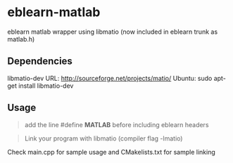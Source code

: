 eblearn-matlab
==============

eblearn matlab wrapper using libmatio (now included in eblearn trunk as matlab.h)

Dependencies
------------
libmatio-dev 
URL: http://sourceforge.net/projects/matio/ 
Ubuntu: sudo apt-get install libmatio-dev

Usage
-----
> add the line 
#define __MATLAB__ 
before including eblearn headers

> Link your program with libmatio (compiler flag -lmatio)

Check main.cpp for sample usage and CMakelists.txt for sample linking